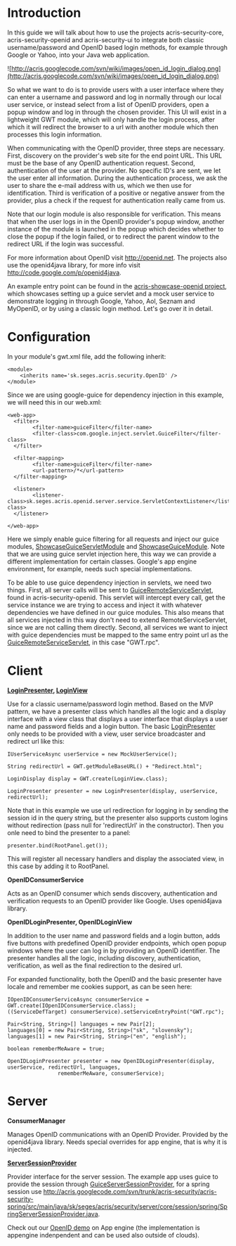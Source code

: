 # Introduction #

In this guide we will talk about how to use the projects acris-security-core, acris-security-openid and acris-security-ui to integrate both classic username/password and OpenID based login methods, for example through Google or Yahoo, into your Java web application.

![http://acris.googlecode.com/svn/wiki/images/open_id_login_dialog.png](http://acris.googlecode.com/svn/wiki/images/open_id_login_dialog.png)

So what we want to do is to provide users with a user interface where they can enter a username and password and log in normally through our local user service, or instead select from a list of OpenID providers, open a popup window and log in through the chosen provider. This UI will exist in a lightweight GWT module, which will only handle the login process, after which it will redirect the browser to a url with another module which then processes this login information.

When communicating with the OpenID provider, three steps are necessary. First, discovery on the provider's web site for the end point URL. This URL must be the base of any OpenID authentication request. Second, authentication of the user at the provider. No specific ID's are sent, we let the user enter all information. During the authentication process, we ask the user to share the e-mail address with us, which we then use for identification. Third is verification of a positive or negative answer from the provider, plus a check if the request for authentication really came from us.

Note that our login module is also responsible for verification. This means that when the user logs in in the OpenID provider's popup window, another instance of the module is launched in the popup which decides whether to close the popup if the login failed, or to redirect the parent window to the redirect URL if the login was successful.

For more information about OpenID visit http://openid.net.
The projects also use the openid4java library, for more info visit http://code.google.com/p/openid4java.

An example entry point can be found in the [acris-showcase-openid project](http://acris.googlecode.com/svn/trunk/acris-showcase/acris-showcase-openid/), which showcases setting up a guice servlet and a mock user service to demonstrate logging in through Google, Yahoo, Aol, Seznam and MyOpenID, or by using a classic login method. Let's go over it in detail.


# Configuration #

In your module's gwt.xml file, add the following inherit:

```
<module>
	<inherits name='sk.seges.acris.security.OpenID' />
</module>
```


Since we are using google-guice for dependency injection in this example, we will need this in our web.xml:

```
<web-app>
  <filter>
        <filter-name>guiceFilter</filter-name>
    	<filter-class>com.google.inject.servlet.GuiceFilter</filter-class>
  </filter>

  <filter-mapping>
    	<filter-name>guiceFilter</filter-name>
    	<url-pattern>/*</url-pattern>
  </filter-mapping>

  <listener>
    	<listener-class>sk.seges.acris.openid.server.service.ServletContextListener</listener-class>
  </listener>

</web-app>
```

Here we simply enable guice filtering for all requests and inject our guice modules, [ShowcaseGuiceServletModule](http://acris.googlecode.com/svn/trunk/acris-showcase/acris-showcase-openid/src/main/java/sk/seges/acris/openid/server/service/ShowcaseGuiceServletModule.java) and [ShowcaseGuiceModule](http://acris.googlecode.com/svn/trunk/acris-showcase/acris-showcase-openid/src/main/java/sk/seges/acris/openid/server/service/ShowcaseGuiceModule.java). Note that we are using guice servlet injection here, this way we can provide a different implementation for certain classes. Google's app engine environment, for example, needs such special implementations.

To be able to use guice dependency injection in servlets, we need two things.
First, all server calls will be sent to [GuiceRemoteServiceServlet](http://acris.googlecode.com/svn/trunk/acris-security/acris-security-openid/src/main/java/sk/seges/acris/security/server/service/GuiceRemoteServiceServlet.java), found in acris-security-openid. This servlet will intercept every call, get the service instance we are trying to access and inject it with whatever dependencies we have defined in our guice modules. This also means that all services injected in this way don't need to extend RemoteServiceServlet, since we are not calling them directly. Second, all services we want to inject with guice dependencies must be mapped to the same entry point url as the [GuiceRemoteServiceServlet](http://acris.googlecode.com/svn/trunk/acris-security/acris-security-openid/src/main/java/sk/seges/acris/security/server/service/GuiceRemoteServiceServlet.java), in this case "GWT.rpc".


# Client #

**[LoginPresenter](http://acris.googlecode.com/svn/trunk/acris-security/acris-security-openid/src/main/java/sk/seges/acris/security/client/presenter/LoginPresenter.java), [LoginView](http://acris.googlecode.com/svn/trunk/acris-security/acris-security-ui/src/main/java/sk/seges/acris/security/client/view/LoginView.java)**

Use for a classic username/password login method. Based on the MVP pattern, we have a presenter class which handles all the logic and a display interface with a view class that displays a user interface that displays a user name and password fields and a login button. The basic [LoginPresenter](http://acris.googlecode.com/svn/trunk/acris-security/acris-security-openid/src/main/java/sk/seges/acris/security/client/presenter/LoginPresenter.java) only needs to be provided with a view, user service broadcaster and redirect url like this:

```
IUserServiceAsync userService = new MockUserService();

String redirectUrl = GWT.getModuleBaseURL() + "Redirect.html";

LoginDisplay display = GWT.create(LoginView.class);

LoginPresenter presenter = new LoginPresenter(display, userService, redirectUrl);
```

Note that in this example we use url redirection for logging in by sending the session id in the query string, but the presenter also supports custom logins without redirection (pass null for 'redirectUrl' in the constructor).
Then you onle need to bind the presenter to a panel:

```
presenter.bind(RootPanel.get());
```

This will register all necessary handlers and display the associated view, in this case by adding it to RootPanel.


**OpenIDConsumerService**

Acts as an OpenID consumer which sends discovery, authentication and verification requests to an OpenID provider like Google. Uses openid4java library.


**OpenIDLoginPresenter, OpenIDLoginView**

In addition to the user name and password fields and a login button, adds five buttons with predefined OpenID provider endpoints, which open popup windows where the user can log in by providing an OpenID identifier. The presenter handles all the logic, including discovery, authentication, verification, as well as the final redirection to the desired url.

For expanded functionality, both the OpenID and the basic presenter have locale and remember me cookies support, as can be seen here:

```
IOpenIDConsumerServiceAsync consumerService = GWT.create(IOpenIDConsumerService.class);
((ServiceDefTarget) consumerService).setServiceEntryPoint("GWT.rpc");

Pair<String, String>[] languages = new Pair[2];
languages[0] = new Pair<String, String>("sk", "slovensky");
languages[1] = new Pair<String, String>("en", "english");

boolean rememberMeAware = true;

OpenIDLoginPresenter presenter = new OpenIDLoginPresenter(display, userService, redirectUrl, languages,
				rememberMeAware, consumerService);
```


# Server #

**ConsumerManager**

Manages OpenID communications with an OpenID Provider. Provided by the openid4java library. Needs special overrides for app engine, that is why it is injected.


**[ServerSessionProvider](http://acris.googlecode.com/svn/trunk/acris-security/acris-security-core/src/main/java/sk/seges/acris/security/server/core/session/ServerSessionProvider.java)**

Provider interface for the server session. The example app uses guice to provide the session through [GuiceServerSessionProvider](http://acris.googlecode.com/svn/trunk/acris-showcase/acris-showcase-openid/src/main/java/sk/seges/acris/openid/server/session/servlet/GuiceServerSessionProvider.java), for a spring session use http://acris.googlecode.com/svn/trunk/acris-security/acris-security-spring/src/main/java/sk/seges/acris/security/server/core/session/spring/SpringServerSessionProvider.java.

Check out our
[OpenID demo](http://1.latest.acris-gwt.appspot.com/sk.seges.acris.demo.OpenID/OpenID.html) on App engine (the implementation is appengine indenpendent and can be used also outside of clouds).